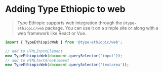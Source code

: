 # Adding Type Ethiopic to web

> Type Ethiopic supports web integration through the `@type-ethiopic/web` package.
> You can use it on a simple site or along with a web framework like React or Vue.

```javascript
import { TypeEthiopicWeb } from '@type-ethiopic/web';

// add to HTMLInputElement
new TypeEthiopicWeb(document.querySelector('input'));
// add to HTMLTextAreaElement
new TypeEthiopicWeb(document.querySelector('textarea'));
```
